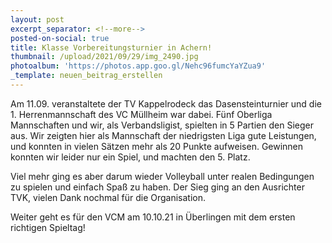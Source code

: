 ```yaml
---
layout: post
excerpt_separator: <!--more-->
posted-on-social: true
title: Klasse Vorbereitungsturnier in Achern!
thumbnail: /upload/2021/09/29/img_2490.jpg
photoalbum: 'https://photos.app.goo.gl/Nehc96fumcYaYZua9'
_template: neuen_beitrag_erstellen
---
```


Am 11.09. veranstaltete der TV Kappelrodeck das Dasensteinturnier und die 1. Herrenmannschaft des VC Müllheim war dabei. Fünf Oberliga Mannschaften und wir, als Verbandsligist, spielten in 5 Partien den Sieger aus. Wir zeigten hier als Mannschaft der niedrigsten Liga gute Leistungen, und konnten in vielen Sätzen mehr als 20 Punkte aufweisen. Gewinnen konnten wir leider nur ein Spiel, und machten den 5. Platz.

Viel mehr ging es aber darum wieder Volleyball unter realen Bedingungen zu spielen und einfach Spaß zu haben. Der Sieg ging an den Ausrichter TVK, vielen Dank nochmal für die Organisation.

Weiter geht es für den VCM am 10.10.21 in Überlingen mit dem ersten richtigen Spieltag!
